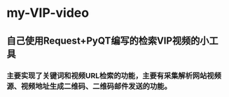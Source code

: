 # my-VIP-video
## 自己使用Request+PyQT编写的检索VIP视频的小工具
### 主要实现了关键词和视频URL检索的功能，主要有采集解析网站视频源、视频地址生成二维码、二维码邮件发送的功能。
